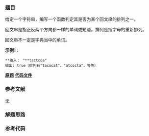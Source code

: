 ### 题目
给定一个字符串，编写一个函数判定其是否为某个回文串的排列之一。

回文串是指正反两个方向都一样的单词或短语。排列是指字母的重新排列。

回文串不一定是字典当中的单词。



**示例1：**

    
    
    **输入： "**tactcoa"
    输出: true（排列有"tacocat"、"atcocta"，等等）
    



 **[原题](https://leetcode-cn.com/problems/palindrome-permutation-lcci/)**    **[代码文件]()**


### 参考文献
无

### 解题思路




### 参考代码

```go


```




